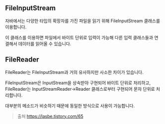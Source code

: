 ## FileInputStream

자바에서는 다양한 타입의 확장자를 가진 파일을 읽기 위해 FileInputStream 클래스를 이용합니다.

이 클래스를 이용하면 파일에서 바이트 단위로 입력이 가능해 다른 입력 클래스들과 연결해서 데이터를 읽어올 수 있습니다.

## FileReader
FileReader는 FileInputStream과 거의 유사하지만 사소한 차이가 있습니다.

FileInputStream은 InputStream을 상속받아 구현되어 바이트 단위로 처리하고, FileReader는 InputStreamReader->Reader 클래스로부터 구현되어 문자 단위로 처리합니다.

대부분의 메소드가 비슷하기 때문에 동일한 방식으로 사용이 가능합니다.


>출처
>https://lasbe.tistory.com/65